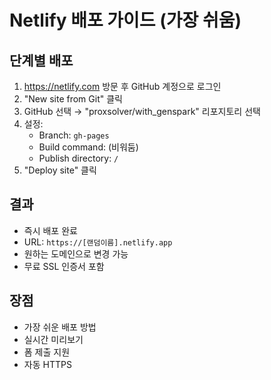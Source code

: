 # Netlify 배포 가이드 (가장 쉬움)

## 단계별 배포
1. https://netlify.com 방문 후 GitHub 계정으로 로그인
2. "New site from Git" 클릭
3. GitHub 선택 → "proxsolver/with_genspark" 리포지토리 선택
4. 설정:
   - Branch: `gh-pages`
   - Build command: (비워둠)
   - Publish directory: `/`
5. "Deploy site" 클릭

## 결과
- 즉시 배포 완료
- URL: `https://[랜덤이름].netlify.app`
- 원하는 도메인으로 변경 가능
- 무료 SSL 인증서 포함

## 장점
- 가장 쉬운 배포 방법
- 실시간 미리보기
- 폼 제출 지원
- 자동 HTTPS